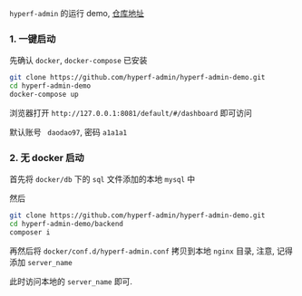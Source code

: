 `hyperf-admin` 的运行 demo, [仓库地址](https://github.com/hyperf-admin/hyperf-admin-demo)

### 1. 一键启动
先确认 `docker`, `docker-compose` 已安装

```bash
git clone https://github.com/hyperf-admin/hyperf-admin-demo.git
cd hyperf-admin-demo 
docker-compose up
```

浏览器打开 `http://127.0.0.1:8081/default/#/dashboard` 即可访问

默认账号 ` daodao97`, 密码 `a1a1a1`

### 2. 无 docker 启动

首先将 `docker/db` 下的 `sql` 文件添加的本地 `mysql` 中

然后

```bash
git clone https://github.com/hyperf-admin/hyperf-admin-demo.git
cd hyperf-admin-demo/backend
composer i
```

再然后将 `docker/conf.d/hyperf-admin.conf` 拷贝到本地 `nginx` 目录, 注意, 记得添加 `server_name`

此时访问本地的 `server_name` 即可.
